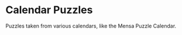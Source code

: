 Calendar Puzzles
================

Puzzles taken from various calendars, like the Mensa Puzzle Calendar.

